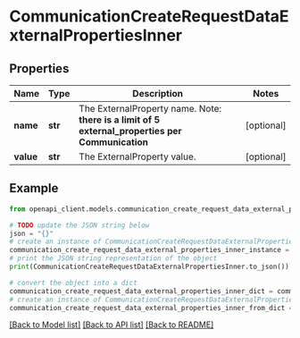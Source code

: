 # CommunicationCreateRequestDataExternalPropertiesInner


## Properties

Name | Type | Description | Notes
------------ | ------------- | ------------- | -------------
**name** | **str** | The ExternalProperty name. Note: **there is a limit of 5 external_properties per Communication** | [optional] 
**value** | **str** | The ExternalProperty value. | [optional] 

## Example

```python
from openapi_client.models.communication_create_request_data_external_properties_inner import CommunicationCreateRequestDataExternalPropertiesInner

# TODO update the JSON string below
json = "{}"
# create an instance of CommunicationCreateRequestDataExternalPropertiesInner from a JSON string
communication_create_request_data_external_properties_inner_instance = CommunicationCreateRequestDataExternalPropertiesInner.from_json(json)
# print the JSON string representation of the object
print(CommunicationCreateRequestDataExternalPropertiesInner.to_json())

# convert the object into a dict
communication_create_request_data_external_properties_inner_dict = communication_create_request_data_external_properties_inner_instance.to_dict()
# create an instance of CommunicationCreateRequestDataExternalPropertiesInner from a dict
communication_create_request_data_external_properties_inner_from_dict = CommunicationCreateRequestDataExternalPropertiesInner.from_dict(communication_create_request_data_external_properties_inner_dict)
```
[[Back to Model list]](../README.md#documentation-for-models) [[Back to API list]](../README.md#documentation-for-api-endpoints) [[Back to README]](../README.md)



